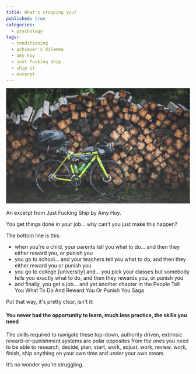 ```yaml
---
title: What's stopping you?
published: true
categories:
  - psychology
tags:
  - conditioning
  - achiever's dilemma
  - amy hoy
  - just fucking ship
  - ship it
  - excerpt
---
```


![Bicycle against stacked wood](./cycle.jpg 'Photo by Marek Piwnicki on Unsplash')

An excerpt from Just Fucking Ship by Amy Hoy.

You get things done in your job... why can't you just make this happen?

The bottom line is this:

- when you're a child, your parents tell you what to do... and then they either reward you, or punish you
- you go to school... and your teachers tell you what to do, and then they either reward you or punish you
- you go to college \[university\] and... you pick your classes but somebody tells you exactly what to do, and then they rewards you, or punish you
- and finally, you get a job... and yet another chapter in the People Tell You What To Do And Reward You Or Punish You Saga

Put that way, it's pretty clear, isn't it:

#### You never had the opportunity to learn, much less practice, the skills you need

The skills required to navigate these top-down, authority driven, extrinsic reward-or-punishment systems are polar opposites from the ones you need to be able to research, decide, plan, start, work, adjust, work, review, work, finish, ship anything on your own time and under your own steam.

It’s no wonder you’re struggling.

